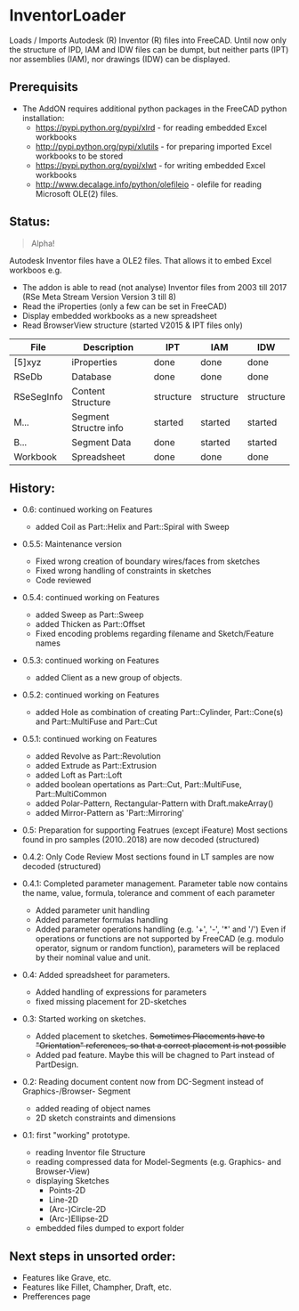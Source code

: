 # InventorLoader
Loads / Imports Autodesk (R) Inventor (R) files into FreeCAD. Until now only
the structure of IPD, IAM and IDW files can be dumpt, but neither parts (IPT)
nor assemblies (IAM), nor drawings (IDW) can be displayed.

## Prerequisits
- The AddON requires additional python packages in the FreeCAD python installation:
  - https://pypi.python.org/pypi/xlrd - for reading embedded Excel workbooks
  - http://pypi.python.org/pypi/xlutils - for preparing imported Excel workbooks to
    be stored
  - https://pypi.python.org/pypi/xlwt  - for writing embedded Excel workbooks
  - http://www.decalage.info/python/olefileio - olefile for reading Microsoft OLE(2)
  	files.

## Status:
> Alpha!

Autodesk Inventor files have a OLE2 files.
That allows it to embed Excel workboos e.g.

- The addon is able to read (not analyse) Inventor files from 2003 till 2017 (RSe
  Meta Stream Version Version 3 till 8)
- Read the iProperties (only a few can be set in FreeCAD)
- Display embedded workbooks as a new spreadsheet
- Read BrowserView structure (started V2015 & IPT files only)

| File | Description | IPT | IAM | IDW |
| --- | --- | --- | --- | --- |
| [5]xyz | iProperties | done | done | done |
| RSeDb | Database | done | done | done |
| RSeSegInfo | Content Structure | structure | structure | structure |
| M... | Segment Structre info | started | started | started | started |
| B... | Segment Data | done | started | started |
| Workbook | Spreadsheet | done | done | done |

## History:
- 0.6:  continued working on Features
	* added Coil as Part::Helix and Part::Spiral with Sweep

- 0.5.5: Maintenance version
	* Fixed wrong creation of boundary wires/faces from sketches
	* Fixed wrong handling of constraints in sketches
	* Code reviewed

- 0.5.4: continued working on Features
	* added Sweep  as Part::Sweep
	* added Thicken as Part::Offset
	* Fixed encoding problems regarding filename and Sketch/Feature names

- 0.5.3: continued working on Features
	* added Client as a new group of objects.

- 0.5.2: continued working on Features
	* added Hole as combination of creating Part::Cylinder, Part::Cone(s) and Part::MultiFuse and Part::Cut

- 0.5.1: continued working on Features
	* added Revolve as Part::Revolution
	* added Extrude as Part::Extrusion
	* added Loft  as Part::Loft
	* added boolean opertations as Part::Cut, Part::MultiFuse, Part::MultiCommon
	* added Polar-Pattern, Rectangular-Pattern with Draft.makeArray()
	* added Mirror-Pattern as 'Part::Mirroring'

- 0.5: Preparation for supporting Featrues (except iFeature)
	Most sections found in pro samples (2010..2018) are now decoded (structured)

- 0.4.2: Only Code Review
	Most sections found in LT samples are now decoded (structured)

- 0.4.1: Completed parameter management.
	Parameter table now contains the name, value, formula, tolerance and comment
	of each parameter
	- Added parameter unit handling
	- Added parameter formulas handling
	- Added parameter operations handling (e.g. '+', '-', '*' and '/')
	Even if operations or functions are not supported by FreeCAD (e.g. modulo
	operator, signum or random function), parameters will be replaced by their
	nominal value and unit.

- 0.4: Added spreadsheet for parameters.
	- Added handling of expressions for parameters
	- fixed missing placement for 2D-sketches

- 0.3: Started working on sketches.
	- Added placement to sketches. <s>Sometimes Placements have to "Orientation"
	  references, so that a correct placement is not possible</s>
	- Added pad feature. Maybe this will be chagned to Part instead of PartDesign.

- 0.2: Reading document content now from DC-Segment instead of Graphics-/Browser-
  Segment
	- added reading of object names
	- 2D sketch constraints and dimensions

- 0.1: first "working" prototype.
	- reading Inventor file Structure
	- reading compressed data for Model-Segments (e.g. Graphics- and Browser-View)
	- displaying Sketches
		- Points-2D
		- Line-2D
		- (Arc-)Circle-2D
		- (Arc-)Ellipse-2D
	- embedded files dumped to export folder

## Next steps in unsorted order:
- Features like Grave, etc.
- Features like Fillet, Champher, Draft, etc.
- Prefferences page
